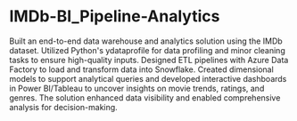 # IMDb-BI_Pipeline-Analytics

Built an end-to-end data warehouse and analytics solution using the IMDb dataset. Utilized Python's ydataprofile for data profiling and minor cleaning tasks to ensure high-quality inputs. Designed ETL pipelines with Azure Data Factory to load and transform data into Snowflake. Created dimensional models to support analytical queries and developed interactive dashboards in Power BI/Tableau to uncover insights on movie trends, ratings, and genres. The solution enhanced data visibility and enabled comprehensive analysis for decision-making.
